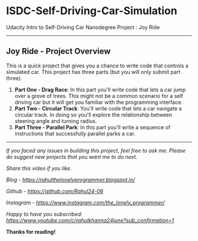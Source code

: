 # ISDC-Self-Driving-Car-Simulation

Udacity Intro to Self-Driving Car Nanodegree Project : Joy Ride 

---

## Joy Ride - Project Overview
This is a quick project that gives you a chance to write code that controls a simulated car. This project has three parts (but you will only submit part three).

1. **Part One - Drag Race**: In this part you'll write code that lets a car jump over a grove of trees. This might not be a common scenario for a self driving car but it will get you familiar with the programming interface.
2. **Part Two - Circular Track**: You'll write code that lets a car navigate a circular track. In doing so you'll explore the relationship between steering angle and turning radius.
3. **Part Three - Parallel Park**: In this part you'll write a sequence of instructions that successfully parallel parks a car.

---

*If you faced any issues in building this project, feel free to ask me. Please do suggest new projects that you want me to do next.*

*Share this video if you like.*

*Blog - https://rahulthelonelyprogrammer.blogspot.in/*

*Github - https://github.com/Rahul24-06*

*Instagram - https://www.instagram.com/the_lonely_programmer/*

*Happy to have you subscribed: https://www.youtube.com/c/rahulkhanna24june?sub_confirmation=1*

**Thanks for reading!**
